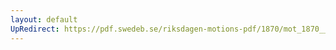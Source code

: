 ```yaml
---
layout: default
UpRedirect: https://pdf.swedeb.se/riksdagen-motions-pdf/1870/mot_1870__ak__00051/mot_1870__ak__00051_004.pdf
---
```

